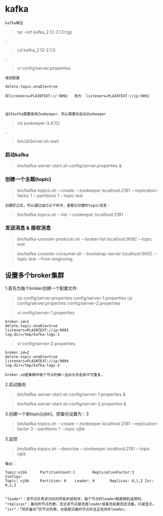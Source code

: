 # kafka 
	
	kafka解压
	
>tar -xzf kafka_2.12-2.1.0.tgz
	
	.
	
>cd kafka_2.12-2.1.0

	.

>vi config/server.properties 

	增加配置

	delete.topic.enable=true

	将listeners=PLAINTEXT://:9092   改为  listeners=PLAINTEXT://ip:9092

	

	运行kafka需要使用Zookeeper，所以需要先启动Zookeeper

>cd zookeeper-3.4.13/
	
	.
	
>bin/zkServer.sh start
	
	
### 启动kafka

>bin/kafka-server-start.sh config/server.properties &


### 创建一个主题(topic)	

>bin/kafka-topics.sh --create --zookeeper localhost:2181 --replication-factor 1 --partitions 1 --topic test

	创建好之后，可以通过运行以下命令，查看已创建的topic信息：

>bin/kafka-topics.sh --list --zookeeper localhost:2181

### 发送消息 & 接收消息

>bin/kafka-console-producer.sh --broker-list localhost:9092 --topic test

>bin/kafka-console-consumer.sh --bootstrap-server localhost:9092 --topic test --from-beginning


## 设置多个broker集群

1.首先为每个broker创建一个配置文件:

> cp config/server.properties config/server-1.properties 
> cp config/server.properties config/server-2.properties

>vi config/server-1.properties
 
	broker.id=1
	delete.topic.enable=true
	listeners=PLAINTEXT://ip:9093 
	log.dir=/tmp/kafka-logs-1
	
>vi config/server-2.properties 

	broker.id=2
	delete.topic.enable=true
	listeners=PLAINTEXT://ip:9094
	log.dir=/tmp/kafka-logs-2

	broker.id是集群中每个节点的唯一且永久的名称不可重复。

2.启动服务

> bin/kafka-server-start.sh config/server-1.properties &
 
> bin/kafka-server-start.sh config/server-2.properties &

3.创建一个新topic[ojbk]，把备份设置为：3

>bin/kafka-topics.sh --create --zookeeper localhost:2181 --replication-factor 3 --partitions 1 --topic ojbk

3.监控

>bin/kafka-topics.sh --describe --zookeeper localhost:2181 --topic ojbk
	
	输出：

	Topic:ojbk      PartitionCount:1        ReplicationFactor:3     Configs:
	Topic: ojbk     Partition: 0    Leader: 0       Replicas: 0,1,2 Isr: 0,1,2
	
	
	"leader"：该节点负责该分区的所有的读和写，每个节点的leader都是随机选择的。
	"replicas"：备份的节点列表，无论该节点是否是leader或者目前是否还活着，只是显示。
	"isr"：“同步备份”的节点列表，也就是活着的节点并且正在同步leader。

	